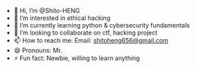 - 👋 Hi, I’m @Shito-HENG
- 👀 I’m interested in ethical hacking
- 🌱 I’m currently learning python & cybersecurity fundamentals
- 💞️ I’m looking to collaborate on ctf, hacking project
- 📫 How to reach me: Email: shitoheng656@gmail.com
- 😄 Pronouns: Mr.
- ⚡ Fun fact: Newbie, willing to learn anything

<!---
Shito-HENG/Shito-HENG is a ✨ special ✨ repository because its `README.md` (this file) appears on your GitHub profile.
You can click the Preview link to take a look at your changes.
--->
